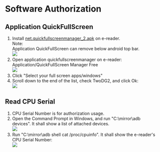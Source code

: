 # Software Authorization #
## Application QuickFullScreen ##
1. Install [net.quickfullscreenmanager_2.apk](https://www.hi-pda.com/forum/attachment.php?aid=MjkzNjIzOHw4ZWU2MDZjOHwxNDkwMTYyMzMxfDMxYTdQZWFycDNPSTN3QmRJOGlTRkVVYlQ0bDVKdWJEMHdBa0YzSFNHbVZYQytJ) on e-reader.  
Note:  
Application QuickFullScreen can remove below android top bar.  
![](https://github.com/nahtethan/dxg-display/blob/master/99-pictures/topbar.jpg)
2. Open application quickfullscreenmanager on e-reader: Application/QuickFullScreen Manager Free  
![](https://github.com/nahtethan/dxg-display/blob/master/99-pictures/quick.jpg)
3. Click "Select your full screen apps/windows"  
4. Scroll down to the end of the list, check TwoDG2, and click Ok:  
![](https://github.com/nahtethan/dxg-display/blob/master/99-pictures/quickfull.jpg)
## Read CPU Serial ##
1. CPU Serial Number is for authorization usage.
2. Open the Command Prompt in Windows, and run "C:\mirror\adb devices". It shall show a list of attached devices.  
![](https://github.com/nahtethan/dxg-display/blob/master/99-pictures/adb.jpg)
3. Run "C:\mirror\adb shell cat /proc/cpuinfo". It shall show the e-reader's CPU Serial Number:  
![](https://github.com/nahtethan/dxg-display/blob/master/99-pictures/cpu.jpg)